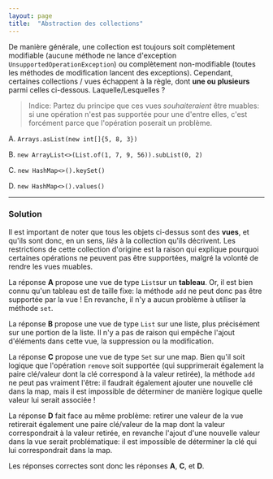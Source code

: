 ```yaml
---
layout: page
title:  "Abstraction des collections"
---
```


De manière générale, une collection est toujours soit complètement modifiable (aucune méthode ne lance d'exception `UnsupportedOperationException`) ou complètement non-modifiable (toutes les méthodes de modification lancent des exceptions).
Cependant, certaines collections / vues échappent à la règle, dont **une ou plusieurs** parmi celles ci-dessous. Laquelle/Lesquelles ?

> Indice: Partez du principe que ces vues *souhaiteraient* être muables: si une opération n'est pas supportée pour une d'entre elles, c'est forcément parce que l'opération poserait un problème.
 
A. `Arrays.asList(new int[]{5, 8, 3})`

B. `new ArrayList<>(List.of(1, 7, 9, 56)).subList(0, 2)` 

C. `new HashMap<>().keySet()`

D. `new HashMap<>().values()`
***

### Solution

Il est important de noter que tous les objets ci-dessus sont des **vues**, et qu'ils sont donc, en un sens, *liés* à la collection qu'ils décrivent. Les restrictions de cette collection d'origine est la raison qui explique pourquoi certaines opérations ne peuvent pas être supportées, malgré la volonté de rendre les vues muables.

La réponse **A** propose une vue de type `List`sur un **tableau**. Or, il est bien connu qu'un tableau est de taille fixe: la méthode `add` ne peut donc pas être supportée par la vue ! En revanche, il n'y a aucun problème à utiliser la méthode `set`.

La réponse **B** propose une vue de type `List` sur une liste, plus précisément sur une portion de la liste. Il n'y a pas de raison qui empêche l'ajout d'éléments dans cette vue, la suppression ou la modification.

La réponse **C** propose une vue de type `Set` sur une map. Bien qu'il soit logique que l'opération `remove` soit supportée (qui supprimerait également la paire clé/valeur dont la clé correspond à la valeur retirée), la méthode `add` ne peut pas vraiment l'être: il faudrait également ajouter une nouvelle clé dans la map, mais il est impossible de déterminer de manière logique quelle valeur lui serait associée !

La réponse **D** fait face au même problème: retirer une valeur de la vue retirerait également une paire clé/valeur de la map dont la valeur correspondrait à la valeur retirée, en revanche l'ajout d'une nouvelle valeur dans la vue serait problématique: il est impossible de déterminer la clé qui lui correspondrait dans la map.

Les réponses correctes sont donc les réponses **A**, **C**, et **D**.
